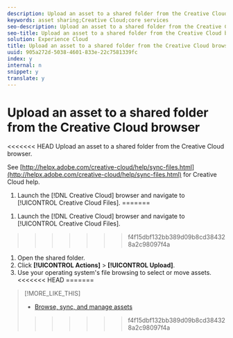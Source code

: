 ```yaml
---
description: Upload an asset to a shared folder from the Creative Cloud browser.
keywords: asset sharing;Creative Cloud;core services
seo-description: Upload an asset to a shared folder from the Creative Cloud browser.
seo-title: Upload an asset to a shared folder from the Creative Cloud browser
solution: Experience Cloud
title: Upload an asset to a shared folder from the Creative Cloud browser
uuid: 905a272d-5038-4601-833e-22c7581339fc
index: y
internal: n
snippet: y
translate: y
---
```


# Upload an asset to a shared folder from the Creative Cloud browser

<<<<<<< HEAD
Upload an asset to a shared folder from the Creative Cloud browser.

See [http://helpx.adobe.com/creative-cloud/help/sync-files.html](http://helpx.adobe.com/creative-cloud/help/sync-files.html) for Creative Cloud help. 
1. Launch the [!DNL Creative Cloud] browser and navigate to [!UICONTROL Creative Cloud Files].
=======
<!-- <p>http://helpx.adobe.com/creative-cloud/help/sync-files.html </p> -->

1. Launch the [!DNL  Creative Cloud] browser and navigate to [!UICONTROL  Creative Cloud Files].
>>>>>>> f4f15dbf132bb389d09b8cd384328a2c98097f4a
1. Open the shared folder.
1. Click **[!UICONTROL Actions]** > **[!UICONTROL Upload]**.
1. Use your operating system's file browsing to select or move assets.
<<<<<<< HEAD
=======

>[!MORE_LIKE_THIS]
>
>* [Browse, sync, and manage assets](http://helpx.adobe.com/creative-cloud/help/sync-files.html)
>>>>>>> f4f15dbf132bb389d09b8cd384328a2c98097f4a

